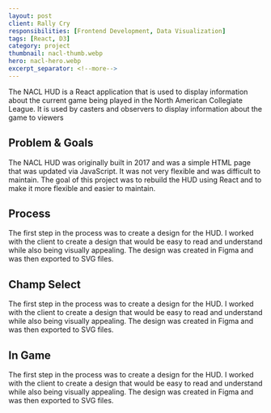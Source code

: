 ```yaml
---
layout: post
client: Rally Cry
responsibilities: [Frontend Development, Data Visualization]
tags: [React, D3]
category: project
thumbnail: nacl-thumb.webp
hero: nacl-hero.webp
excerpt_separator: <!--more-->
---
```


The NACL HUD is a React application that is used to display information about the current game being played in the North American Collegiate League. It is used by casters and observers to display information about the game to viewers<!--more-->

## Problem & Goals

The NACL HUD was originally built in 2017 and was a simple HTML page that was updated via JavaScript. It was not very flexible and was difficult to maintain. The goal of this project was to rebuild the HUD using React and to make it more flexible and easier to maintain.

## Process

The first step in the process was to create a design for the HUD. I worked with the client to create a design that would be easy to read and understand while also being visually appealing. The design was created in Figma and was then exported to SVG files.

## Champ Select

The first step in the process was to create a design for the HUD. I worked with the client to create a design that would be easy to read and understand while also being visually appealing. The design was created in Figma and was then exported to SVG files.

## In Game

The first step in the process was to create a design for the HUD. I worked with the client to create a design that would be easy to read and understand while also being visually appealing. The design was created in Figma and was then exported to SVG files.

